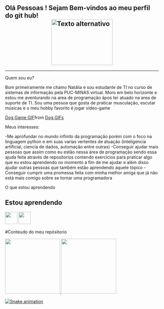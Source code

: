 ## Olá Pessoas ! Sejam Bem-vindos ao meu perfil do git hub! <img src="[octocat-1741898527516](https://github.com/user-attachments/assets/4309dbec-86cc-486c-866d-9320536a17a7)" alt="Texto alternativo" width="200" height="150" style="display: block; margin: auto;">
-----------------------------------------------------------------------------------------------------------------------------------------------------------------------------------------------------------------
Quem sou eu?

Bom primeiramente me chamo Natália e sou estudante de TI no curso de sistemas de informação pela PUC-MINAS virtual. Moro em belo horizonte e estou me aventurando na area de programação ápos ter atuado na area de suporte de TI. Sou uma pessoa que gosta de praticar musculação, escutar músicas e o meu hobby favorito é jogar video-game

<div class="tenor-gif-embed" data-postid="5674385715536437650" data-share-method="host" data-aspect-ratio="1" data-width="100%"><a href="https://tenor.com/view/dog-game-king-of-fighters-rage-dog-rage-gif-5674385715536437650">Dog Game GIF</a>from <a href="https://tenor.com/search/dog-gifs">Dog GIFs</a></div> <script type="text/javascript" async src="https://tenor.com/embed.js"></script>

Meus interesses:

-Me aprofundar no mundo infinito da programação porém com o foco na linguagem python e em suas varias vertentes de atuação (inteligencia artificial, ciencia de dados, automação entre outras)
-Conseguir ajudar mais pessoas que assim como eu estão nessa área de programação sendo essa ajuda feita através de repositorios contendo exercicios para praticar algo que eu estou aprendendo no momento a fim de me ajudar e além disso ajudar outras pessoas que também estão aprendendo aquele tópico
-Conseguir cumprir uma promessa feita com minha melhor amiga que já não está mais comigo sobre se tornar uma programadora

O que estou aprendendo 

## Estou aprendendo

<img loading="lazy" src="https://cdn.jsdelivr.net/gh/devicons/devicon/icons/java/java-original.svg" width="40" height="40"/> <img loading="lazy" src="https://cdn.jsdelivr.net/gh/devicons/devicon/icons/linux/linux-original.svg" width="40" height="40"/>

#Conteudo do meu repósitorio

<div>
<a href="https://github.com/nkf-kiefer">
<img loading="lazy" height="180em" src="https://github-readme-stats.vercel.app/api/top-langs/?username=seu-usuário-aqui&layout=compact&langs_count=7&theme=dracula"/>
<img loading="lazy" height="180em" src="https://github-readme-stats.vercel.app/api?username=seu-usuário-aqui&show_icons=true&theme=dracula&include_all_commits=true&count_private=true"/>
</div>

![Snake animation](https://github.com/nkf-kiefer/nkf-kiefer/blob/output/github-contribution-grid-snake.svg)
<!--
**nkf-kiefer/nkf-kiefer** is a ✨ _special_ ✨ repository because its `README.md` (this file) appears on your GitHub profile.

Here are some ideas to get you started:

- 🔭 I’m currently working on ...
- 🌱 I’m currently learning ...
- 👯 I’m looking to collaborate on ...
- 🤔 I’m looking for help with ...
- 💬 Ask me about ...
- 📫 How to reach me: ...
- 😄 Pronouns: ...
- ⚡ Fun fact: ...
-->
